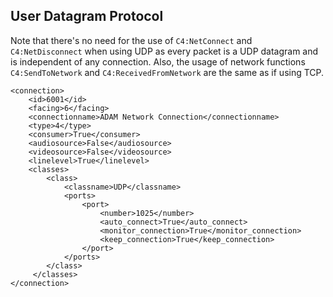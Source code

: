 ## User Datagram Protocol

Note that there's no need for the use of `C4:NetConnect` and `C4:NetDisconnect` when using UDP as every packet is a UDP datagram and is independent of any connection. Also, the usage of network functions `C4:SendToNetwork`  and `C4:ReceivedFromNetwork` are the same as if using TCP.


	<connection>
		<id>6001</id>
		<facing>6</facing>
		<connectionname>ADAM Network Connection</connectionname>
		<type>4</type>
		<consumer>True</consumer>
		<audiosource>False</audiosource>
		<videosource>False</videosource>
		<linelevel>True</linelevel>
		<classes>
			<class>
				<classname>UDP</classname>
				<ports>
					<port>
						<number>1025</number>
	                    <auto_connect>True</auto_connect>
	                    <monitor_connection>True</monitor_connection>
	                    <keep_connection>True</keep_connection>
	                </port>
	            </ports>
	        </class>
	     </classes>
	</connection>

